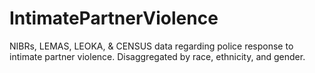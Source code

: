 # IntimatePartnerViolence
NIBRs, LEMAS, LEOKA, & CENSUS data regarding police response to intimate partner violence. Disaggregated by race, ethnicity, and gender.
